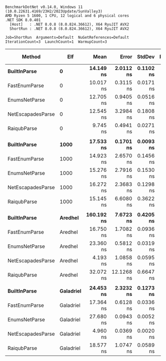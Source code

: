 ```

BenchmarkDotNet v0.14.0, Windows 11 (10.0.22631.4169/23H2/2023Update/SunValley3)
AMD Ryzen 5 1600, 1 CPU, 12 logical and 6 physical cores
.NET SDK 8.0.401
  [Host]   : .NET 8.0.8 (8.0.824.36612), X64 RyuJIT AVX2
  ShortRun : .NET 8.0.8 (8.0.824.36612), X64 RyuJIT AVX2

Job=ShortRun  Arguments=Default  NuGetReferences=Default  
IterationCount=3  LaunchCount=1  WarmupCount=3  

```
| Method            | Elf       | Mean       | Error      | StdDev    | Ratio | RatioSD | Allocated | Alloc Ratio |
|------------------ |---------- |-----------:|-----------:|----------:|------:|--------:|----------:|------------:|
| **BuiltInParse**      | **0**         |  **14.149 ns** |  **2.0112 ns** | **0.1102 ns** |  **1.00** |    **0.01** |         **-** |          **NA** |
| FastEnumParse     | 0         |  10.017 ns |  0.3115 ns | 0.0171 ns |  0.71 |    0.00 |         - |          NA |
| EnumsNetParse     | 0         |  12.705 ns |  0.9405 ns | 0.0516 ns |  0.90 |    0.01 |         - |          NA |
| NetEscapadesParse | 0         |  12.545 ns |  3.2984 ns | 0.1808 ns |  0.89 |    0.01 |         - |          NA |
| RaiqubParse       | 0         |   9.745 ns |  0.4941 ns | 0.0271 ns |  0.69 |    0.00 |         - |          NA |
|                   |           |            |            |           |       |         |           |             |
| **BuiltInParse**      | **1000**      |  **17.533 ns** |  **0.1701 ns** | **0.0093 ns** |  **1.00** |    **0.00** |         **-** |          **NA** |
| FastEnumParse     | 1000      |  14.923 ns |  2.6570 ns | 0.1456 ns |  0.85 |    0.01 |         - |          NA |
| EnumsNetParse     | 1000      |  15.276 ns |  2.7916 ns | 0.1530 ns |  0.87 |    0.01 |         - |          NA |
| NetEscapadesParse | 1000      |  16.272 ns |  2.3683 ns | 0.1298 ns |  0.93 |    0.01 |         - |          NA |
| RaiqubParse       | 1000      |  15.145 ns |  6.6080 ns | 0.3622 ns |  0.86 |    0.02 |         - |          NA |
|                   |           |            |            |           |       |         |           |             |
| **BuiltInParse**      | **Aredhel**   | **160.192 ns** |  **7.6723 ns** | **0.4205 ns** |  **1.00** |    **0.00** |         **-** |          **NA** |
| FastEnumParse     | Aredhel   |  16.750 ns |  1.7082 ns | 0.0936 ns |  0.10 |    0.00 |         - |          NA |
| EnumsNetParse     | Aredhel   |  23.360 ns |  0.5812 ns | 0.0319 ns |  0.15 |    0.00 |         - |          NA |
| NetEscapadesParse | Aredhel   |   4.193 ns |  1.0858 ns | 0.0595 ns |  0.03 |    0.00 |         - |          NA |
| RaiqubParse       | Aredhel   |  32.072 ns | 12.1268 ns | 0.6647 ns |  0.20 |    0.00 |         - |          NA |
|                   |           |            |            |           |       |         |           |             |
| **BuiltInParse**      | **Galadriel** |  **24.453 ns** |  **2.3232 ns** | **0.1273 ns** |  **1.00** |    **0.01** |         **-** |          **NA** |
| FastEnumParse     | Galadriel |  17.364 ns |  0.6128 ns | 0.0336 ns |  0.71 |    0.00 |         - |          NA |
| EnumsNetParse     | Galadriel |  27.680 ns |  0.0943 ns | 0.0052 ns |  1.13 |    0.01 |         - |          NA |
| NetEscapadesParse | Galadriel |   4.960 ns |  0.0369 ns | 0.0020 ns |  0.20 |    0.00 |         - |          NA |
| RaiqubParse       | Galadriel |  18.577 ns |  1.0747 ns | 0.0589 ns |  0.76 |    0.00 |         - |          NA |
